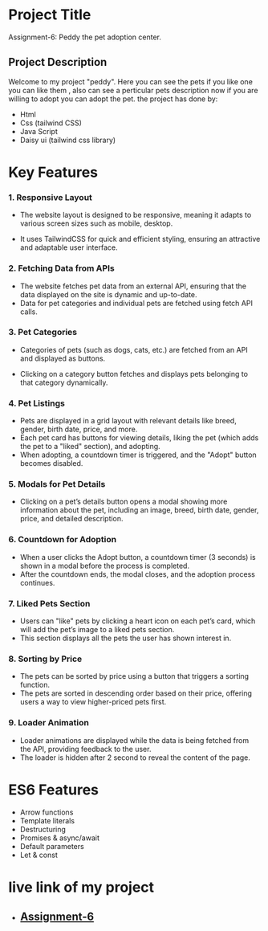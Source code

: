 
# Project Title

Assignment-6: Peddy the pet adoption center.

## Project Description
Welcome to my project "peddy". Here you can see the pets if you like one you can like them , also can see a perticular pets description now if you are willing to adopt you can adopt the pet. the project has done by: 
- Html
- Css (tailwind CSS)
- Java Script
- Daisy ui (tailwind css library) 

# Key Features
### 1. Responsive Layout
- The website layout is designed to be responsive, meaning it adapts to various screen sizes such as mobile, desktop.

- It uses TailwindCSS for quick and efficient styling, ensuring an attractive and adaptable user interface.
### 2. Fetching Data from APIs
- The website fetches pet data from an external API, ensuring that the data displayed on the site is dynamic and up-to-date.
- Data for pet categories and individual pets are fetched using fetch API calls.
### 3. Pet Categories
- Categories of pets (such as dogs, cats, etc.) are fetched from an API and displayed as buttons.

- Clicking on a category button fetches and displays pets belonging to that category dynamically.
### 4. Pet Listings
- Pets are displayed in a grid layout with relevant details like breed, gender, birth date, price, and more.
- Each pet card has buttons for viewing details, liking the pet (which adds the pet to a "liked" section), and adopting.
- When adopting, a countdown timer is triggered, and the "Adopt" button becomes disabled.
### 5. Modals for Pet Details
- Clicking on a pet’s details button opens a modal showing more information about the pet, including an image, breed, birth date, gender, price, and detailed description.
### 6. Countdown for Adoption
- When a user clicks the Adopt button, a countdown timer (3 seconds) is shown in a modal before the process is completed.
- After the countdown ends, the modal closes, and the adoption process continues.
### 7. Liked Pets Section
- Users can "like" pets by clicking a heart icon on each pet’s card, which will add the pet’s image to a liked pets section.
- This section displays all the pets the user has shown interest in.
### 8. Sorting by Price
- The pets can be sorted by price using a button that triggers a sorting function.
- The pets are sorted in descending order based on their price, offering users a way to view higher-priced pets first.
### 9. Loader Animation
- Loader animations are displayed while the data is being fetched from the API, providing feedback to the user.
- The loader is hidden after 2 second to reveal the content of the page.

# ES6 Features 
- Arrow functions
- Template literals
- Destructuring
- Promises & async/await
- Default parameters
- Let & const

# live link of my project 
-  ## [Assignment-6](http://main-assignment-06.surge.sh/)
